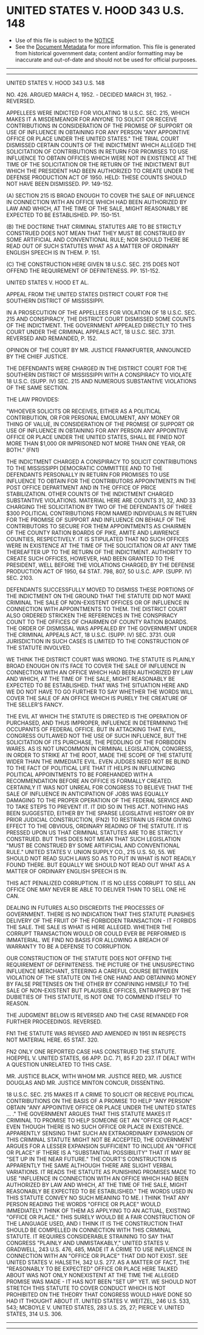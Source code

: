 ---
---

# UNITED STATES V. HOOD 343 U.S. 148

* Use of this file is subject to the [NOTICE](https://github.com/publicdocs/notice/blob/master/NOTICE)
* See the [Document Metadata](../../../) for more information.
  This file is generated from historical government data; content and/or formatting may be inaccurate and out-of-date and should not be used for official purposes.

----------
----------

UNITED STATES V. HOOD 343 U.S. 148

NO. 426.  ARGUED MARCH 4, 1952.  - DECIDED MARCH 31, 1952.  - REVERSED.

APPELLEES WERE INDICTED FOR VIOLATING 18 U.S.C. SEC. 215, WHICH MAKES IT A MISDEMEANOR FOR ANYONE TO SOLICIT OR RECEIVE CONTRIBUTIONS IN CONSIDERATION OF THE PROMISE OF SUPPORT OR USE OF INFLUENCE IN OBTAINING FOR ANY PERSON "ANY APPOINTIVE OFFICE OR PLACE UNDER THE UNITED STATES."  THE TRIAL COURT DISMISSED CERTAIN COUNTS OF THE INDICTMENT WHICH ALLEGED THE SOLICITATION OF CONTRIBUTIONS IN RETURN FOR PROMISES TO USE INFLUENCE TO OBTAIN OFFICES WHICH WERE NOT IN EXISTENCE AT THE TIME OF THE SOLICITATION OR THE RETURN OF THE INDICTMENT BUT WHICH THE PRESIDENT HAD BEEN AUTHORIZED TO CREATE UNDER THE DEFENSE PRODUCTION ACT OF 1950.  HELD:  THESE COUNTS SHOULD NOT HAVE BEEN DISMISSED.  PP. 149-152.

(A)  SECTION 215 IS BROAD ENOUGH TO COVER THE SALE OF INFLUENCE IN CONNECTION WITH AN OFFICE WHICH HAD BEEN AUTHORIZED BY LAW AND WHICH, AT THE TIME OF THE SALE, MIGHT REASONABLY BE EXPECTED TO BE ESTABLISHED.  PP. 150-151.

(B)  THE DOCTRINE THAT CRIMINAL STATUTES ARE TO BE STRICTLY CONSTRUED DOES NOT MEAN THAT THEY MUST BE CONSTRUED BY SOME ARTIFICIAL AND CONVENTIONAL RULE; NOR SHOULD THERE BE READ OUT OF SUCH STATUTES WHAT AS A MATTER OF ORDINARY ENGLISH SPEECH IS IN THEM.  P. 151.

(C)  THE CONSTRUCTION HERE GIVEN 18 U.S.C. SEC. 215 DOES NOT OFFEND THE REQUIREMENT OF DEFINITENESS.  PP. 151-152.

UNITED STATES V. HOOD ET AL.

APPEAL FROM THE UNITED STATES DISTRICT COURT FOR THE SOUTHERN DISTRICT OF MISSISSIPPI.

IN A PROSECUTION OF THE APPELLEES FOR VIOLATION OF 18 U.S.C. SEC. 215 AND CONSPIRACY, THE DISTRICT COURT DISMISSED SOME COUNTS OF THE INDICTMENT.  THE GOVERNMENT APPEALED DIRECTLY TO THIS COURT UNDER THE CRIMINAL APPEALS ACT, 18 U.S.C. SEC. 3731.  REVERSED AND REMANDED, P. 152.

OPINION OF THE COURT BY MR. JUSTICE FRANKFURTER, ANNOUNCED BY THE CHIEF JUSTICE.

THE DEFENDANTS WERE CHARGED IN THE DISTRICT COURT FOR THE SOUTHERN DISTRICT OF MISSISSIPPI WITH A CONSPIRACY TO VIOLATE 18 U.S.C. (SUPP. IV) SEC. 215 AND NUMEROUS SUBSTANTIVE VIOLATIONS OF THE SAME SECTION.

THE LAW PROVIDES:

"WHOEVER SOLICITS OR RECEIVES, EITHER AS A POLITICAL CONTRIBUTION, OR FOR PERSONAL EMOLUMENT, ANY MONEY OR THING OF VALUE, IN CONSIDERATION OF THE PROMISE OF SUPPORT OR USE OF INFLUENCE IN OBTAINING FOR ANY PERSON ANY APPOINTIVE OFFICE OR PLACE UNDER THE UNITED STATES, SHALL BE FINED NOT MORE THAN $1,000 OR IMPRISONED NOT MORE THAN ONE YEAR, OR BOTH."  (FN1)

THE INDICTMENT CHARGED A CONSPIRACY TO SOLICIT CONTRIBUTIONS TO THE MISSISSIPPI DEMOCRATIC COMMITTEE AND TO THE DEFENDANTS PERSONALLY IN RETURN FOR PROMISES TO USE INFLUENCE TO OBTAIN FOR THE CONTRIBUTORS APPOINTMENTS IN THE POST OFFICE DEPARTMENT AND IN THE OFFICE OF PRICE STABILIZATION.  OTHER COUNTS OF THE INDICTMENT CHARGED SUBSTANTIVE VIOLATIONS.  MATERIAL HERE ARE COUNTS 31, 32, AND 33 CHARGING THE SOLICITATION BY TWO OF THE DEFENDANTS OF THREE $300 POLITICAL CONTRIBUTIONS FROM NAMED INDIVIDUALS IN RETURN FOR THE PROMISE OF SUPPORT AND INFLUENCE ON BEHALF OF THE CONTRIBUTORS TO SECURE FOR THEM APPOINTMENTS AS CHAIRMEN OF THE COUNTY RATION BOARDS OF PIKE, AMITE AND LAWRENCE COUNTIES, RESPECTIVELY.  IT IS STIPULATED THAT NO SUCH OFFICES WERE IN EXISTENCE AT THE TIME OF THE SOLICITATION OR AT ANY TIME THEREAFTER UP TO THE RETURN OF THE INDICTMENT.  AUTHORITY TO CREATE SUCH OFFICES, HOWEVER, HAD BEEN GRANTED TO THE PRESIDENT, WELL BEFORE THE VIOLATIONS CHARGED, BY THE DEFENSE PRODUCTION ACT OF 1950, 64 STAT. 798, 807, 50 U.S.C. APP. (SUPP. IV) SEC. 2103.

DEFENDANTS SUCCESSFULLY MOVED TO DISMISS THESE PORTIONS OF THE INDICTMENT ON THE GROUND THAT THE STATUTE DID NOT MAKE CRIMINAL THE SALE OF NON-EXISTENT OFFICES OR OF INFLUENCE IN CONNECTION WITH APPOINTMENTS TO THEM.  THE DISTRICT COURT ALSO ORDERED STRICKEN THE REFERENCES IN THE CONSPIRACY COUNT TO THE OFFICES OF CHAIRMEN OF COUNTY RATION BOARDS.  THE ORDER OF DISMISSAL WAS APPEALED BY THE GOVERNMENT UNDER THE CRIMINAL APPEALS ACT, 18 U.S.C. (SUPP. IV) SEC. 3731.  OUR JURISDICTION IN SUCH CASES IS LIMITED TO THE CONSTRUCTION OF THE STATUTE INVOLVED.

WE THINK THE DISTRICT COURT WAS WRONG.  THE STATUTE IS PLAINLY BROAD ENOUGH ON ITS FACE TO COVER THE SALE OF INFLUENCE IN CONNECTION WITH AN OFFICE WHICH HAD BEEN AUTHORIZED BY LAW AND WHICH, AT THE TIME OF THE SALE, MIGHT REASONABLY BE EXPECTED TO BE ESTABLISHED.  THAT WAS THE SITUATION HERE AND WE DO NOT HAVE TO GO FURTHER TO SAY WHETHER THE WORDS WILL COVER THE SALE OF AN OFFICE WHICH IS PURELY THE CREATURE OF THE SELLER'S FANCY.

THE EVIL AT WHICH THE STATUTE IS DIRECTED IS THE OPERATION OF PURCHASED, AND THUS IMPROPER, INFLUENCE IN DETERMINING THE OCCUPANTS OF FEDERAL OFFICE.  BUT IN ATTACKING THAT EVIL, CONGRESS OUTLAWED NOT THE USE OF SUCH INFLUENCE, BUT THE SOLICITATION OF ITS PURCHASE, THE PEDDLING OF THE FORBIDDEN WARES.  AS IS NOT UNCOMMON IN CRIMINAL LEGISLATION, CONGRESS, IN ORDER TO STRIKE AT THE ROOT, MADE THE SCOPE OF THE STATUTE WIDER THAN THE IMMEDIATE EVIL.  EVEN JUDGES NEED NOT BE BLIND TO THE FACT OF POLITICAL LIFE THAT IT HELPS IN INFLUENCING POLITICAL APPOINTMENTS TO BE FOREHANDED WITH A RECOMMENDATION BEFORE AN OFFICE IS FORMALLY CREATED.  CERTAINLY IT WAS NOT UNREAL FOR CONGRESS TO BELIEVE THAT THE SALE OF INFLUENCE IN ANTICIPATION OF JOBS WAS EQUALLY DAMAGING TO THE PROPER OPERATION OF THE FEDERAL SERVICE AND TO TAKE STEPS TO PREVENT IT.  IT DID SO IN THIS ACT.  NOTHING HAS BEEN SUGGESTED, EITHER BY THE SPARSE LEGISLATIVE HISTORY OR BY PRIOR JUDICIAL CONSTRUCTION, (FN2) TO RESTRAIN US FROM GIVING EFFECT TO THE OBVIOUS, ORDINARY READING OF THE STATUTE.  IT IS PRESSED UPON US THAT CRIMINAL STATUTES ARE TO BE STRICTLY CONSTRUED.  BUT THIS DOES NOT MEAN THAT SUCH LEGISLATION "MUST BE CONSTRUED BY SOME ARTIFICIAL AND CONVENTIONAL RULE."  UNITED STATES V. UNION SUPPLY CO., 215 U.S. 50, 55.  WE SHOULD NOT READ SUCH LAWS SO AS TO PUT IN WHAT IS NOT READILY FOUND THERE.  BUT EQUALLY WE SHOULD NOT READ OUT WHAT AS A MATTER OF ORDINARY ENGLISH SPEECH IS IN.

THIS ACT PENALIZED CORRUPTION.  IT IS NO LESS CORRUPT TO SELL AN OFFICE ONE MAY NEVER BE ABLE TO DELIVER THAN TO SELL ONE HE CAN.

DEALING IN FUTURES ALSO DISCREDITS THE PROCESSES OF GOVERNMENT.  THERE IS NO INDICATION THAT THIS STATUTE PUNISHES DELIVERY OF THE FRUIT OF THE FORBIDDEN TRANSACTION - IT FORBIDS THE SALE.  THE SALE IS WHAT IS HERE ALLEGED.  WHETHER THE CORRUPT TRANSACTION WOULD OR COULD EVER BE PERFORMED IS IMMATERIAL.  WE FIND NO BASIS FOR ALLOWING A BREACH OF WARRANTY TO BE A DEFENSE TO CORRUPTION.

OUR CONSTRUCTION OF THE STATUTE DOES NOT OFFEND THE REQUIREMENT OF DEFINITENESS.  THE PICTURE OF THE UNSUSPECTING INFLUENCE MERCHANT, STEERING A CAREFUL COURSE BETWEEN VIOLATION OF THE STATUTE ON THE ONE HAND AND OBTAINING MONEY BY FALSE PRETENSES ON THE OTHER BY CONFINING HIMSELF TO THE SALE OF NON-EXISTENT BUT PLAUSIBLE OFFICES, ENTRAPPED BY THE DUBIETIES OF THIS STATUTE, IS NOT ONE TO COMMEND ITSELF TO REASON.

THE JUDGMENT BELOW IS REVERSED AND THE CASE REMANDED FOR FURTHER PROCEEDINGS.  REVERSED.

FN1  THE STATUTE WAS REVISED AND AMENDED IN 1951 IN RESPECTS NOT MATERIAL HERE.  65 STAT. 320.

FN2  ONLY ONE REPORTED CASE HAS CONSTRUED THE STATUTE.  HOEPPEL V. UNITED STATES, 66 APP.  D.C. 71, 85 F.2D 237.  IT DEALT WITH A QUESTION UNRELATED TO THIS CASE.

MR. JUSTICE BLACK, WITH WHOM MR. JUSTICE REED, MR. JUSTICE DOUGLAS AND MR. JUSTICE MINTON CONCUR, DISSENTING.

18 U.S.C. SEC. 215 MAKES IT A CRIME TO SOLICIT OR RECEIVE POLITICAL CONTRIBUTIONS ON THE BASIS OF A PROMISE TO HELP "ANY PERSON" OBTAIN "ANY APPOINTIVE OFFICE OR PLACE UNDER THE UNITED STATES  ... ."  THE GOVERNMENT ARGUES THAT THIS STATUTE MAKES IT CRIMINAL TO PROMISE TO HELP SOMEONE GET AN "OFFICE OR PLACE" EVEN THOUGH THERE IS NO SUCH OFFICE OR PLACE IN EXISTENCE.  APPARENTLY SENSING THAT SUCH AN EXTRAORDINARY EXPANSION OF THIS CRIMINAL STATUTE MIGHT NOT BE ACCEPTED, THE GOVERNMENT ARGUES FOR A LESSER EXPANSION SUFFICIENT TO INCLUDE AN "OFFICE OR PLACE" IF THERE IS A "SUBSTANTIAL POSSIBILITY" THAT IT MAY BE "SET UP IN THE NEAR FUTURE."  THE COURT'S CONSTRUCTION IS APPARENTLY THE SAME ALTHOUGH THERE ARE SLIGHT VERBAL VARIATIONS.  IT READS THE STATUTE AS PUNISHING PROMISES MADE TO USE "INFLUENCE IN CONNECTION WITH AN OFFICE WHICH HAD BEEN AUTHORIZED BY LAW AND WHICH, AT THE TIME OF THE SALE, MIGHT REASONABLY BE EXPECTED TO BE ESTABLISHED."  THE WORDS USED IN THIS STATUTE CONVEY NO SUCH MEANING TO ME.  I THINK THAT ANY PERSON READING THE WORDS "OFFICE OR PLACE" WOULD IMMEDIATELY THINK OF THEM AS APPLYING TO AN ACTUAL, EXISTING "OFFICE OR PLACE."  THIS SURELY WOULD BE A FAIR CONSTRUCTION OF THE LANGUAGE USED, AND I THINK IT IS THE CONSTRUCTION THAT SHOULD BE COMPELLED IN CONNECTION WITH THIS CRIMINAL STATUTE.  IT REQUIRES CONSIDERABLE STRAINING TO SAY THAT CONGRESS "PLAINLY AND UNMISTAKABLY," UNITED STATES V. GRADWELL, 243 U.S. 476, 485, MADE IT A CRIME TO USE INFLUENCE IN CONNECTION WITH AN "OFFICE OR PLACE" THAT DID NOT EXIST.  SEE UNITED STATES V. HALSETH, 342 U.S. 277.  AS A MATTER OF FACT, THE "REASONABLY TO BE EXPECTED" OFFICE OR PLACE HERE TALKED ABOUT WAS NOT ONLY NONEXISTENT AT THE TIME THE ALLEGED PROMISE WAS MADE - IT HAS NOT BEEN "SET UP" YET.  WE SHOULD NOT STRETCH THIS STATUTE TO COVER CONDUCT WHICH IS NOT PROHIBITED ON THE THEORY THAT CONGRESS WOULD HAVE DONE SO HAD IT THOUGHT ABOUT IT. UNITED STATES V. WEITZEL, 246 U.S. 533, 543; MCBOYLE V. UNITED STATES, 283 U.S. 25, 27; PIERCE V. UNITED STATES, 314 U.S. 306.


----------
----------


